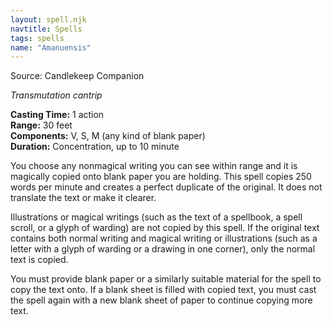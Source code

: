```yaml
---
layout: spell.njk
navtitle: Spells
tags: spells
name: "Amanuensis"
---
```

Source:  Candlekeep Companion

_Transmutation cantrip_

**Casting Time:** 1 action  
**Range:** 30 feet  
**Components:** V, S, M (any kind of blank paper)  
**Duration:** Concentration, up to 10 minute

You choose any nonmagical writing you can see within range and it is magically copied onto blank paper you are holding. This spell copies 250 words per minute and creates a perfect duplicate of the original. It does not translate the text or make it clearer.

Illustrations or magical writings (such as the text of a spellbook, a spell scroll, or a glyph of warding) are not copied by this spell. If the original text contains both normal writing and magical writing or illustrations (such as a letter with a glyph of warding or a drawing in one corner), only the normal text is copied.

You must provide blank paper or a similarly suitable material for the spell to copy the text onto. If a blank sheet is filled with copied text, you must cast the spell again with a new blank sheet of paper to continue copying more text.


